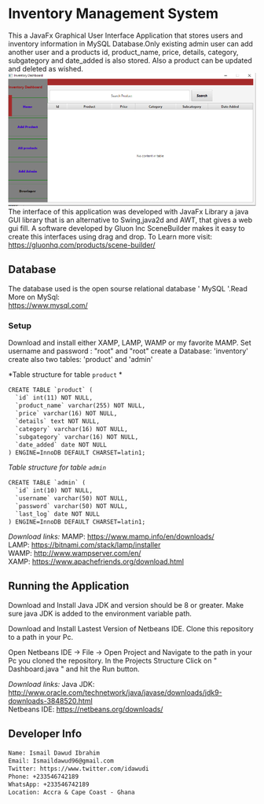  # Inventory Management System
 This a JavaFx Graphical User Interface Application that stores users and inventory information 
 in MySQL Database.Only existing admin user can add another user and a products 
 id, product_name, price, details, category, subgategory and date_added is also stored. Also
 a product can be updated and deleted as wished.
![alt text](https://github.com/idawud/Inventory-Management-System/blob/master/screenshots/home.PNG "IMS home")
 The interface of this application was developed with JavaFx Library a java GUI library that is an
 alternative to Swing,java2d and AWT, that gives a web gui fill. A software developed by Gluon Inc
 SceneBuilder makes it easy to create this interfaces using drag and drop. To Learn more visit:
https://gluonhq.com/products/scene-builder/

 ## Database
 The database used is the open sourse relational database ' MySQL '.Read More on MySql:<br/>
https://www.mysql.com/

 ### Setup
 Download and install either XAMP, LAMP, WAMP or my favorite MAMP.
 Set username and password : "root" and "root"
 create a Database: 'inventory'
 create also two tables: 'product' and 'admin' 

*Table structure for table `product` * 
```
CREATE TABLE `product` (
  `id` int(11) NOT NULL,
  `product_name` varchar(255) NOT NULL,
  `price` varchar(16) NOT NULL,
  `details` text NOT NULL,
  `category` varchar(16) NOT NULL,
  `subgategory` varchar(16) NOT NULL,
  `date_added` date NOT NULL
) ENGINE=InnoDB DEFAULT CHARSET=latin1;
```

*Table structure for table `admin`*
```
CREATE TABLE `admin` (
  `id` int(10) NOT NULL,
  `username` varchar(50) NOT NULL,
  `password` varchar(50) NOT NULL,
  `last_log` date NOT NULL
) ENGINE=InnoDB DEFAULT CHARSET=latin1;
```

*Download links:*
MAMP: https://www.mamp.info/en/downloads/ <br/>
LAMP: https://bitnami.com/stack/lamp/installer <br/>
WAMP: http://www.wampserver.com/en/ <br/>
XAMP: https://www.apachefriends.org/download.html <br/>

## Running the Application
Download and Install Java JDK and version should be 8 or greater.
Make sure java JDK is added to the environment variable path.

Download and Install Lastest Version of Netbeans IDE.
Clone this repository to a path in your Pc.

Open Netbeans IDE -> File -> Open Project and Navigate to the path in your Pc you cloned the repository.
In the Projects Structure Click on " Dashboard.java " and hit the Run button.

*Download links:*
Java JDK:  http://www.oracle.com/technetwork/java/javase/downloads/jdk9-downloads-3848520.html <br/>
Netbeans IDE:  https://netbeans.org/downloads/ <br/>
 
## Developer Info 
    Name: Ismail Dawud Ibrahim
    Email: Ismaildawud96@gmail.com
    Twitter: https://www.twitter.com/idawudi
    Phone: +233546742189
    WhatsApp: +233546742189
    Location: Accra & Cape Coast - Ghana
